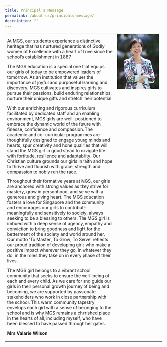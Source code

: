 ```yaml
---
title: Principal's Message
permalink: /about-us/principals-message/
description: ""
---
```

<table>
  <tr>
    <td valign="top" style="width:70%"><p>At MGS, our students experience a distinctive heritage that has nurtured generations of Godly women of Excellence with a heart of Love since the school’s establishment in 1887.
      <p>The MGS education is a special one that equips our girls of today to be empowered leaders of tomorrow. As an institution that values the importance of joyful and purposeful learning and discovery, MGS cultivates and inspires girls to pursue their passions, build enduring relationships, nurture their unique gifts and stretch their potential.
      <p>With our enriching and rigorous curriculum facilitated by dedicated staff and an enabling environment, MGS girls are well-positioned to embrace the dynamic world of the future with finesse, confidence and compassion. The academic and co-curricular programmes are thoughtfully designed to engage young minds and hearts, spur creativity and hone qualities that will stand the MGS girl in good stead to navigate life with fortitude, resilience and adaptability. Our Christian culture grounds our girls in faith and hope to thrive and flourish with grace, strength and compassion to nobly run the race.
      <p>Throughout their formative years at MGS, our girls are anchored with strong values as they strive for mastery, grow in personhood, and serve with a generous and giving heart. The MGS education fosters a love for Singapore and the community and encourages our girls to contribute meaningfully and sensitively to society, always seeking to be a blessing to others. The MGS girl is imbued with a deep sense of agency, empathy and conviction to bring goodness and light for the betterment of the society and world around her. Our motto ‘To Master, To Grow, To Serve’ reflects our proud tradition of developing girls who make a positive impact wherever they go, in whatever they do, in the roles they take on in every phase of their lives.
      <p> The MGS girl belongs to a vibrant school community that seeks to ensure the well-being of each and every child. As we care for and guide our girls in their personal growth journey of being and becoming, we are supported by passionate stakeholders who work in close partnership with the school. This warm community tapestry envelops each girl with a sense of belonging to the school and is why MGS remains a cherished place in the hearts of all, including myself, who have been blessed to have passed through her gates.
			<p> <b>Mrs Valarie Wilson </b></td>
    <td valign="top" style="width:30%"><img src="/images/Others/sl-vwilson2.jpg" style="width:98%;">
		</td>
  </tr>
</table>